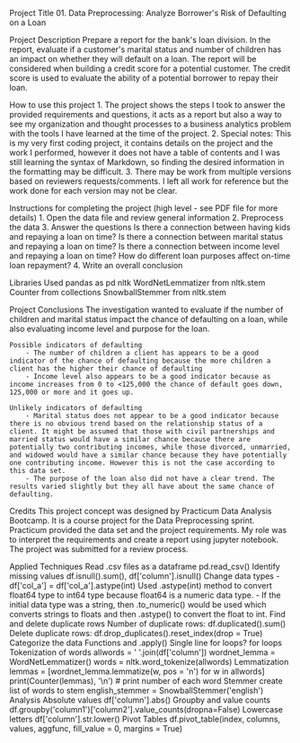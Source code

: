 Project Title
	01. Data Preprocessing: Analyze Borrower's Risk of Defaulting on a Loan

Project Description
	Prepare a report for the bank's loan division.
	In the report, evaluate if a customer's marital status and number of children has an impact on whether they will default on a loan.
	The report will be considered when building a credit score for a potential customer. The credit score is used to evaluate the ability of a potential borrower to repay their loan.

How to use this project
	1. The project shows the steps I took to answer the provided requirements and questions, it acts as a report but also a way to see my organization and thought processes to a business analytics problem with the tools I have learned at the time of the project.
	2. Special notes: This is my very first coding project, it contains details on the project and the work I performed, however it does not have a table of contents and I was still learning the syntax of Markdown, so finding the desired information in the formatting may be difficult.
	3. There may be work from multiple versions based on reviewers requests/comments. I left all work for reference but the work done for each version may not be clear.

Instructions for completing the project (high level - see PDF file for more details)
	1. Open the data file and review general information
	2. Preprocess the data
	3. Answer the questions
		Is there a connection between having kids and repaying a loan on time?
		Is there a connection between marital status and repaying a loan on time?
		Is there a connection between income level and repaying a loan on time?
		How do different loan purposes affect on-time loan repayment?
	4. Write an overall conclusion

Libraries Used
	pandas as pd
	nltk
	WordNetLemmatizer from nltk.stem
	Counter from collections
	SnowballStemmer from nltk.stem

Project Conclusions
	The investigation wanted to evaluate if the number of children and marital status impact the chance of defaulting on a loan, while also evaluating income level and purpose for the loan.

	Possible indicators of defaulting
		- The number of children a client has appears to be a good indicator of the chance of defaulting because the more children a client has the higher their chance of defaulting
		- Income level also appears to be a good indicator because as income increases from 0 to <125,000 the chance of default goes down, 125,000 or more and it goes up.

	Unlikely indicators of defaulting
		- Marital status does not appear to be a good indicator because there is no obvious trend based on the relationship status of a client. It might be assumed that those with civil partnerships and married status would have a similar chance because there are potentially two contributing incomes, while those divorced, unmarried, and widowed would have a similar chance because they have potentially one contributing income. However this is not the case according to this data set.
		- The purpose of the loan also did not have a clear trend. The results varied slightly but they all have about the same chance of defaulting.

Credits
	This project concept was designed by Practicum Data Analysis Bootcamp. It is a course project for the Data Preprocessing sprint. 
	Practicum provided the data set and the project requirements. 
	My role was to interpret the requirements and create a report using jupyter notebook. The project was submitted for a review process.

Applied Techniques
	Read .csv files as a dataframe
		pd.read_csv()
	Identify missing values
		df.isnull().sum(), df['column'].isnull()
	Change data types
		- df['col_a'] = df['col_a'].astype(int) Used .astype(int) method to convert float64 type to int64 type because float64 is a numeric data type.
		- If the initial data type was a string, then .to_numeric() would be used which converts strings to floats and then .astype() to convert the float to int.
	Find and delete duplicate rows
		Number of duplicate rows: df.duplicated().sum()
		Delete duplicate rows: df.drop_duplicates().reset_index(drop = True)
	Categorize the data
		Functions and .apply()
		Single line for loops?
		for loops
		Tokenization of words
			allwords = ' '.join(df['column'])
			wordnet_lemma = WordNetLemmatizer()
			words = nltk.word_tokenize(allwords)
		Lemmatization
			lemmas = [wordnet_lemma.lemmatize(w, pos = 'n') for w in allwords]
			print(Counter(lemmas), '\n') # print number of each word
		Stemmer
			create list of words to stem
			english_stemmer = SnowballStemmer('english')
	Analysis
		Absolute values
			df['column'].abs()
		Groupby and value counts
			df.groupby('column1')['column2'].value_counts(dropna=False)
		Lowercase letters
			df['column'].str.lower()
		Pivot Tables
			df.pivot_table(index, columns, values, aggfunc, fill_value = 0, margins = True)